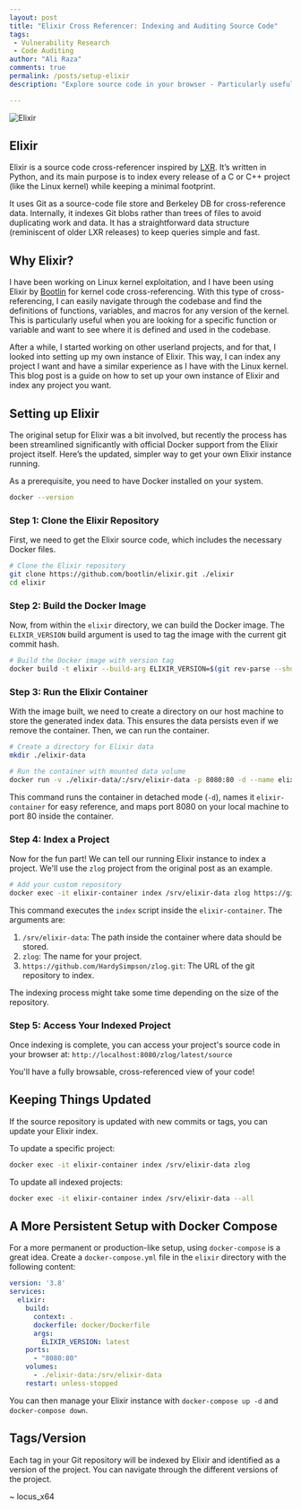 ```yaml
---
layout: post
title: "Elixir Cross Referencer: Indexing and Auditing Source Code"
tags:
 - Vulnerability Research
 - Code Auditing
author: "Ali Raza"
comments: true
permalink: /posts/setup-elixir
description: "Explore source code in your browser - Particularly useful for the Linux kernel and other low-level projects in C/C++"

---
```

<!-- Post Image -->
![Elixir](/assets/images/posts/2024-03-27-setup-elixir/setup-elixir-backdrop.jpg)

## Elixir

Elixir is a source code cross-referencer inspired by [LXR](https://en.wikipedia.org/wiki/LXR_Cross_Referencer). It’s written in Python, and its main purpose is to index every release of a C or C++ project (like the Linux kernel) while keeping a minimal footprint.

It uses Git as a source-code file store and Berkeley DB for cross-reference data. Internally, it indexes Git blobs rather than trees of files to avoid duplicating work and data. It has a straightforward data structure (reminiscent of older LXR releases) to keep queries simple and fast.


## Why Elixir?

I have been working on Linux kernel exploitation, and I have been using Elixir by [Bootlin](https://elixir.bootlin.com/) for kernel code cross-referencing. With this type of cross-referencing, I can easily navigate through the codebase and find the definitions of functions, variables, and macros for any version of the kernel. This is particularly useful when you are looking for a specific function or variable and want to see where it is defined and used in the codebase.

After a while, I started working on other userland projects, and for that, I looked into setting up my own instance of Elixir. This way, I can index any project I want and have a similar experience as I have with the Linux kernel. This blog post is a guide on how to set up your own instance of Elixir and index any project you want.

## Setting up Elixir

The original setup for Elixir was a bit involved, but recently the process has been streamlined significantly with official Docker support from the Elixir project itself. Here’s the updated, simpler way to get your own Elixir instance running.

As a prerequisite, you need to have Docker installed on your system.

```bash
docker --version
```

### Step 1: Clone the Elixir Repository

First, we need to get the Elixir source code, which includes the necessary Docker files.

```bash
# Clone the Elixir repository
git clone https://github.com/bootlin/elixir.git ./elixir
cd elixir
```

### Step 2: Build the Docker Image

Now, from within the `elixir` directory, we can build the Docker image. The `ELIXIR_VERSION` build argument is used to tag the image with the current git commit hash.

```bash
# Build the Docker image with version tag
docker build -t elixir --build-arg ELIXIR_VERSION=$(git rev-parse --short HEAD) -f ./docker/Dockerfile .
```

### Step 3: Run the Elixir Container

With the image built, we need to create a directory on our host machine to store the generated index data. This ensures the data persists even if we remove the container. Then, we can run the container.

```bash
# Create a directory for Elixir data
mkdir ./elixir-data

# Run the container with mounted data volume
docker run -v ./elixir-data/:/srv/elixir-data -p 8080:80 -d --name elixir-container elixir
```
This command runs the container in detached mode (`-d`), names it `elixir-container` for easy reference, and maps port 8080 on your local machine to port 80 inside the container.

### Step 4: Index a Project

Now for the fun part! We can tell our running Elixir instance to index a project. We'll use the `zlog` project from the original post as an example.

```bash
# Add your custom repository
docker exec -it elixir-container index /srv/elixir-data zlog https://github.com/HardySimpson/zlog.git
```
This command executes the `index` script inside the `elixir-container`. The arguments are:
1.  `/srv/elixir-data`: The path inside the container where data should be stored.
2.  `zlog`: The name for your project.
3.  `https://github.com/HardySimpson/zlog.git`: The URL of the git repository to index.

The indexing process might take some time depending on the size of the repository.

### Step 5: Access Your Indexed Project

Once indexing is complete, you can access your project's source code in your browser at:
`http://localhost:8080/zlog/latest/source`

You'll have a fully browsable, cross-referenced view of your code!

## Keeping Things Updated

If the source repository is updated with new commits or tags, you can update your Elixir index.

To update a specific project:
```bash
docker exec -it elixir-container index /srv/elixir-data zlog
```

To update all indexed projects:
```bash
docker exec -it elixir-container index /srv/elixir-data --all
```

## A More Persistent Setup with Docker Compose

For a more permanent or production-like setup, using `docker-compose` is a great idea. Create a `docker-compose.yml` file in the `elixir` directory with the following content:

```yaml
version: '3.8'
services:
  elixir:
    build:
      context: .
      dockerfile: docker/Dockerfile
      args:
        ELIXIR_VERSION: latest
    ports:
      - "8080:80"
    volumes:
      - ./elixir-data:/srv/elixir-data
    restart: unless-stopped
```

You can then manage your Elixir instance with `docker-compose up -d` and `docker-compose down`.

## Tags/Version

Each tag in your Git repository will be indexed by Elixir and identified as a version of the project. You can navigate through the different versions of the project.

~ locus_x64

